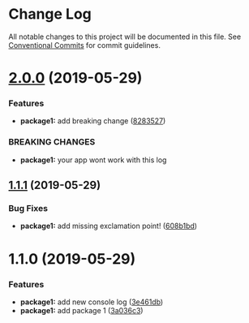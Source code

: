 # Change Log

All notable changes to this project will be documented in this file.
See [Conventional Commits](https://conventionalcommits.org) for commit guidelines.

# [2.0.0](https://github.com/curtisblanchette/monolernacommitconventionism/compare/@4iiz/package1@1.1.1...@4iiz/package1@2.0.0) (2019-05-29)


### Features

* **package1:** add breaking change ([8283527](https://github.com/curtisblanchette/monolernacommitconventionism/commit/8283527))


### BREAKING CHANGES

* **package1:** your app wont work with this log





## [1.1.1](https://github.com/curtisblanchette/monolernacommitconventionism/compare/@4iiz/package1@1.1.0...@4iiz/package1@1.1.1) (2019-05-29)


### Bug Fixes

* **package1:** add missing exclamation point! ([608b1bd](https://github.com/curtisblanchette/monolernacommitconventionism/commit/608b1bd))





# 1.1.0 (2019-05-29)


### Features

* **package1:** add new console log ([3e461db](https://github.com/curtisblanchette/monolernacommitconventionism/commit/3e461db))
* **package1:** add package 1 ([3a036c3](https://github.com/curtisblanchette/monolernacommitconventionism/commit/3a036c3))
